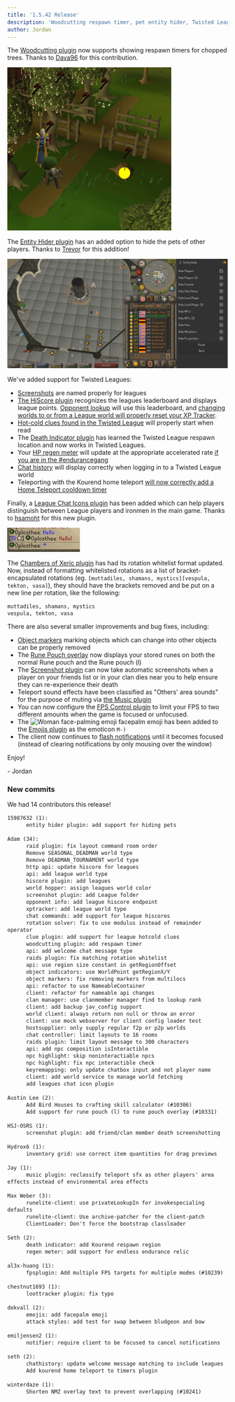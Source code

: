 ```yaml
---
title: '1.5.42 Release'
description: 'Woodcutting respawn timer, pet entity hider, Twisted League support'
author: Jordan
---
```


The [Woodcutting plugin](https://github.com/runelite/runelite/wiki/Woodcutting) now supports showing
respawn timers for chopped trees. Thanks to [Dava96](https://github.com/Dava96) for this
contribution.

![Woodcutting plugin tree respawn timer](/img/blog/1.5.42-Release/woodcutting-respawn-timer.gif)

The [Entity Hider plugin](https://github.com/runelite/runelite/wiki/Entity-Hider) has an added
option to hide the pets of other players. Thanks to [Trevor](https://github.com/Trevor159) for this
addition!

[![Entity hider pet toggle](/img/blog/1.5.42-Release/hide-pets.png)](https://streamable.com/d6yfl)

We've added support for Twisted Leagues:

- [Screenshots](https://github.com/runelite/runelite/wiki/Screenshot) are named properly for leagues
- [The HiScore plugin](https://github.com/runelite/runelite/wiki/HiScore) recognizes the leagues
  leaderboard and displays league points. [Opponent
  lookup](https://github.com/runelite/runelite/wiki/Opponent-Information) will use this leaderboard,
  and [changing worlds to or from a League world will properly reset your XP
  Tracker](https://github.com/runelite/runelite/wiki/XP-Tracker).
- [Hot-cold clues found in the Twisted
  League](https://github.com/runelite/runelite/wiki/Clue-Scroll) will properly start when read
- The [Death Indicator
  plugin](https://github.com/runelite/runelite/wiki/Death-Indicator) has learned the Twisted League
  respawn location and now works in Twisted Leagues.
- Your [HP regen meter](https://github.com/runelite/runelite/wiki/Regeneration-Meter) will update
  at the appropriate accelerated rate [if you are in the
  #endurancegang](https://oldschool.runescape.wiki/w/Endless_Endurance)
- [Chat history](https://github.com/runelite/runelite/wiki/Chat-History) will display correctly when
  logging in to a Twisted League world
- Teleporting with the Kourend home teleport [will now correctly add a Home Teleport cooldown
  timer](https://github.com/runelite/runelite/wiki/Timers)

Finally, a [League Chat Icons plugin](https://github.com/runelite/runelite/wiki/League-Chat-Icons)
has been added which can help players distinguish between League players and ironmen in the main
game. Thanks to [hsamoht](https://github.com/hsamoht) for this new plugin.

![leaguechat](/img/blog/1.5.42-Release/league-chat.png)

The [Chambers of Xeric plugin](https://github.com/runelite/runelite/wiki/Chambers-of-Xeric) has had
its rotation whitelist format updated. Now, instead of formatting whitelisted rotations as a list
of bracket-encapsulated rotations (eg. `[muttadiles, shamans, mystics][vespula, tekton, vasa]`),
they should have the brackets removed and be put on a new line per rotation, like the following:

```
muttadiles, shamans, mystics
vespula, tekton, vasa
```

There are also several smaller improvements and bug fixes, including:

- [Object markers](https://github.com/runelite/runelite/wiki/Object-Markers) marking objects which
  can change into other objects can be properly removed
- The [Rune Pouch overlay](https://github.com/runelite/runelite/wiki/Rune-Pouch) now displays your
  stored runes on both the normal Rune pouch and the Rune pouch (l)
- The [Screenshot plugin](https://github.com/runelite/runelite/wiki/Screenshot) can now take
  automatic screenshots when a player on your friends list or in your clan dies near you to help
  ensure they can re-experience their death
- Teleport sound effects have been classified as "Others' area sounds" for the purpose of muting via [the
  Music plugin](https://github.com/runelite/runelite/wiki/Music)
- You can now configure the [FPS Control
  plugin](https://github.com/runelite/runelite/wiki/FPS-Control) to limit your FPS to two different
  amounts when the game is focused or unfocused.
- The ![Woman face-palming
emoji](https://raw.githubusercontent.com/dekvall/twemoji/runelite-emoji/runelite-emoji/1f926.png)
  facepalm emoji has been added to the [Emojis
  plugin](https://github.com/runelite/runelite/wiki/Emojis) as the emoticon `M-)`
- The client now continues to [flash
  notifications](https://github.com/runelite/runelite/wiki/RuneLite#flash-notification) until it
  becomes focused (instead of clearing notifications by only mousing over the window)

Enjoy!

\- Jordan

### New commits

We had 14 contributors this release!

```
15987632 (1):
      entity hider plugin: add support for hiding pets

Adam (34):
      raid plugin: fix layout command room order
      Remove SEASONAL_DEADMAN world type
      Remove DEADMAN_TOURNAMENT world type
      http api: update hiscore for leagues
      api: add league world type
      hiscore plugin: add leagues
      world hopper: assign leagues world color
      screenshot plugin: add League folder
      opponent info: add league hiscore endpoint
      xptracker: add league world type
      chat commands: add support for league hiscores
      rotation solver: fix to use modulus instead of remainder operator
      clue plugin: add support for league hotcold clues
      woodcutting plugin: add respawn timer
      api: add welcome chat message type
      raids plugin: fix matching rotation whitelist
      api: use region size constant in getRegionOffset
      object indicators: use WorldPoint getRegionX/Y
      object markers: fix removing markers from multilocs
      api: refactor to use NameableContainer
      client: refactor for nameable api changes
      clan manager: use clanmember manager find to lookup rank
      client: add backup jav_config support
      world client: always return non null or throw an error
      client: use mock webserver for client config loader test
      hostsupplier: only supply regular f2p or p2p worlds
      chat controller: limit layouts to 16 rooms
      raids plugin: limit layout message to 300 characters
      api: add npc composition isInteractible
      npc highlight: skip noninteractiable npcs
      npc highlight: fix npc interactible check
      keyremapping: only update chatbox input and not player name
      client: add world service to manage world fetching
      add leagues chat icon plugin

Austin Lee (2):
      Add Bird Houses to crafting skill calculator (#10306)
      Add support for rune pouch (l) to rune pouch overlay (#10331)

HSJ-OSRS (1):
      screenshot plugin: add friend/clan member death screenshotting

Hydrox6 (1):
      inventory grid: use correct item quantities for drag previews

Jay (1):
      music plugin: reclassify teleport sfx as other players' area effects instead of environmental area effects

Max Weber (3):
      runelite-client: use privateLookupIn for invokespecialing defaults
      runelite-client: Use archive-patcher for the client-patch
      ClientLoader: Don't force the bootstrap classloader

Seth (2):
      death indicator: add Kourend respawn region
      regen meter: add support for endless endurance relic

al3x-huang (1):
      fpsplugin: Add multiple FPS targets for multiple modes (#10239)

chestnut1693 (1):
      loottracker plugin: fix typo

dekvall (2):
      emojis: add facepalm emoji
      attack styles: add test for swap between bludgeon and bow

emiljensen2 (1):
      notifier: require client to be focused to cancel notifications

seth (2):
      chathistory: update welcome message matching to include leagues
      Add kourend home teleport to timers plugin

winterdaze (1):
      Shorten NMZ overlay text to prevent overlapping (#10241)
```
